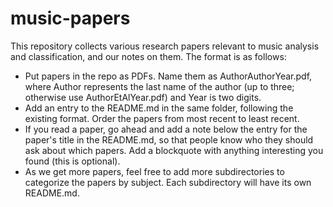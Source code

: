 # music-papers

This repository collects various research papers relevant to music
analysis and classification, and our notes on them. The format is as
follows:

* Put papers in the repo as PDFs. Name them as AuthorAuthorYear.pdf,
  where Author represents the last name of the author (up to three;
  otherwise use AuthorEtAlYear.pdf) and Year is two digits.
* Add an entry to the README.md in the same folder, following the
  existing format. Order the papers from most recent to least recent.
* If you read a paper, go ahead and add a note below the entry for the
  paper's title in the README.md, so that people know who they should
  ask about which papers. Add a blockquote with anything interesting
  you found (this is optional).
* As we get more papers, feel free to add more subdirectories to
  categorize the papers by subject. Each subdirectory will have its
  own README.md.
